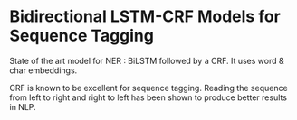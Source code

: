 # Bidirectional LSTM-CRF Models for Sequence Tagging

State of the art model for NER : BiLSTM followed by a CRF. It uses word & char embeddings.

CRF is known to be excellent for sequence tagging.
Reading the sequence from left to right and right to left has been shown to produce better results in NLP.

